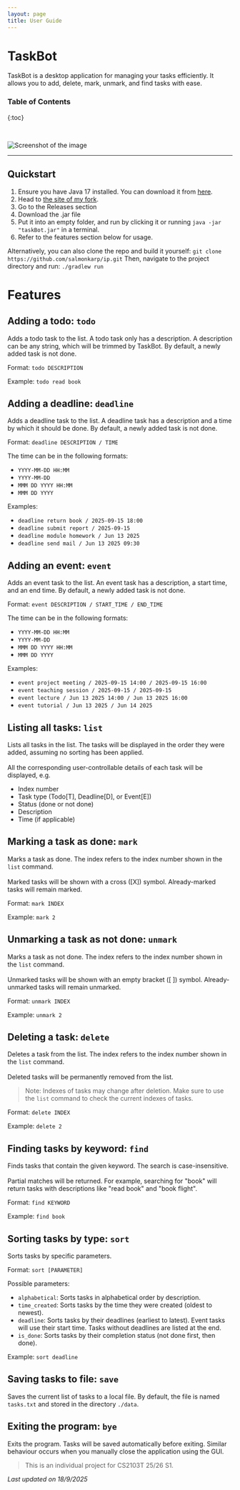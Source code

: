 ```yaml
---
layout: page
title: User Guide
---
```


# TaskBot

TaskBot is a desktop application for managing your tasks efficiently. 
It allows you to add, delete, mark, unmark, and find tasks with ease.

### Table of Contents
{:toc}

<br>

![Screenshot of the image](./Ui.png)

-------------------

## Quickstart
1. Ensure you have Java 17 installed. 
You can download it from [here](https://www.oracle.com/java/technologies/javase/jdk17-archive-downloads.html).
2. Head to [the site of my fork](https://github.com/salmonkarp/ip).
3. Go to the Releases section
4. Download the .jar file
5. Put it into an empty folder, and run by clicking it or running `java -jar "taskBot.jar"` in a terminal.
6. Refer to the features section below for usage.

Alternatively, you can also clone the repo and build it yourself:
``
git clone https://github.com/salmonkarp/ip.git
``
Then, navigate to the project directory and run:
``
./gradlew run
``
# Features

## Adding a todo: `todo`
Adds a todo task to the list. A todo task only has a description.
A description can be any string, which will be trimmed by TaskBot.
By default, a newly added task is not done.

Format: `todo DESCRIPTION`

Example: `todo read book`

## Adding a deadline: `deadline`
Adds a deadline task to the list. 
A deadline task has a description and a time by which it should be done.
By default, a newly added task is not done.

Format: `deadline DESCRIPTION / TIME`

The time can be in the following formats:
- `YYYY-MM-DD HH:MM`
- `YYYY-MM-DD`
- `MMM DD YYYY HH:MM`
- `MMM DD YYYY`

Examples: 
- `deadline return book / 2025-09-15 18:00`
- `deadline submit report / 2025-09-15`
- `deadline module homework / Jun 13 2025`
- `deadline send mail / Jun 13 2025 09:30`

## Adding an event: `event`
Adds an event task to the list. 
An event task has a description, a start time, and an end time.
By default, a newly added task is not done.

Format: `event DESCRIPTION / START_TIME / END_TIME`

The time can be in the following formats:
- `YYYY-MM-DD HH:MM`
- `YYYY-MM-DD`
- `MMM DD YYYY HH:MM`
- `MMM DD YYYY`

Examples:
- `event project meeting / 2025-09-15 14:00 / 2025-09-15 16:00`
- `event teaching session / 2025-09-15 / 2025-09-15`
- `event lecture / Jun 13 2025 14:00 / Jun 13 2025 16:00`
- `event tutorial / Jun 13 2025 / Jun 14 2025`

## Listing all tasks: `list`
Lists all tasks in the list. 
The tasks will be displayed in the order they were added, assuming no sorting has been applied.
<br><br>
All the corresponding user-controllable details of each task will be displayed, e.g.
- Index number
- Task type (Todo[T], Deadline[D], or Event[E])
- Status (done or not done)
- Description
- Time (if applicable)

## Marking a task as done: `mark`
Marks a task as done. The index refers to the index number shown in the `list` command.
<br><br>
Marked tasks will be shown with a cross ([X]) symbol.
Already-marked tasks will remain marked.

Format: `mark INDEX`

Example: `mark 2`

## Unmarking a task as not done: `unmark`
Marks a task as not done. The index refers to the index number shown in the `list` command.
<br><br>
Unmarked tasks will be shown with an empty bracket ([ ]) symbol.
Already-unmarked tasks will remain unmarked.

Format: `unmark INDEX`

Example: `unmark 2`

## Deleting a task: `delete`
Deletes a task from the list. The index refers to the index number shown in the `list` command.
<br><br>
Deleted tasks will be permanently removed from the list.
> Note: Indexes of tasks may change after deletion.
> Make sure to use the `list` command to check the current indexes of tasks.

Format: `delete INDEX`

Example: `delete 2`

## Finding tasks by keyword: `find`
Finds tasks that contain the given keyword. The search is case-insensitive.
<br><br>
Partial matches will be returned. 
For example, searching for "book" will return tasks with descriptions like "read book" and "book flight".

Format: `find KEYWORD`

Example: `find book`

## Sorting tasks by type: `sort`
Sorts tasks by specific parameters.

Format: `sort [PARAMETER]`

Possible parameters:
- `alphabetical`: Sorts tasks in alphabetical order by description.
- `time_created`: Sorts tasks by the time they were created (oldest to newest).
- `deadline`: Sorts tasks by their deadlines (earliest to latest). Event tasks will use their start time. 
Tasks without deadlines are listed at the end.
- `is_done`: Sorts tasks by their completion status (not done first, then done).

Example: `sort deadline`

## Saving tasks to file: `save`
Saves the current list of tasks to a local file. 
By default, the file is named `tasks.txt` and stored in the directory `./data`.

## Exiting the program: `bye`
Exits the program. Tasks will be saved automatically before exiting.
Similar behaviour occurs when you manually close the application using the GUI.

> This is an individual project for CS2103T 25/26 S1.

_Last updated on 18/9/2025_

